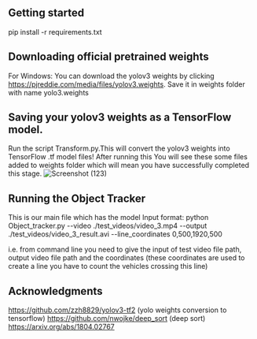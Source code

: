 

## Getting started
pip install -r requirements.txt

## Downloading official pretrained weights
For Windows: You can download the yolov3 weights by clicking https://pjreddie.com/media/files/yolov3.weights.
Save it in weights folder with name yolo3.weights

## Saving your yolov3 weights as a TensorFlow model.
Run the script Transform.py.This will convert the yolov3 weights into TensorFlow .tf model files!
After running this
You will see these some files added to weights folder which will mean you have successfully completed this stage.
![Screenshot (123)](https://user-images.githubusercontent.com/63334651/111910592-02144400-8a88-11eb-9421-b89364db02e6.png)

## Running the Object Tracker
This is our main file which has the model 
Input format: 
python Object_tracker.py --video ./test_videos/video_3.mp4 --output ./test_videos/video_3_result.avi --line_coordinates 0,500,1920,500

i.e. from command line you need to give the input of test video file path, output video file path and the coordinates (these coordinates are used to create a line you
have to count the vehicles crossing this line)

## Acknowledgments
https://github.com/zzh8829/yolov3-tf2 (yolo weights conversion to tensorflow)
https://github.com/nwojke/deep_sort (deep sort)
https://arxiv.org/abs/1804.02767

